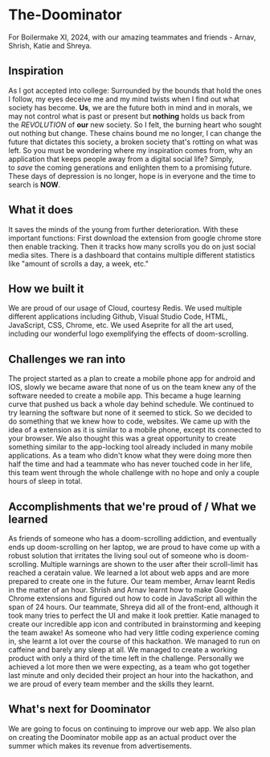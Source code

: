 # The-Doominator
For Boilermake XI, 2024, with our amazing teammates and friends - Arnav, Shrish, Katie and Shreya.

## **Inspiration**

As I got accepted into college: Surrounded by the bounds that hold the ones I follow, my eyes deceive me and my mind twists when I find out what society has become. **Us**, we are the future both in mind and in morals, we may not control what is past or present but **nothing** holds us back from the *REVOLUTION* of **our** new society. So I felt, the burning heart who sought out nothing but change. These chains bound me no longer, I can change the future that dictates this society, a broken society that's rotting on what was left. So you must be wondering where my inspiration comes from, why an application that keeps people away from a digital social life? Simply, to *save* the coming generations and enlighten them to a promising future. These days of depression is no longer, hope is in everyone and the time to search is **NOW**.

## **What it does**

It saves the minds of the young from further deterioration. With these important functions: First download the extension from google chrome store then enable tracking. Then it tracks how many scrolls you do on just social media sites. There is a dashboard that contains multiple different statistics like "amount of scrolls a day, a week, etc."

## **How we built it**

We are proud of our usage of Cloud, courtesy Redis. We used multiple different applications including Github, Visual Studio Code, HTML, JavaScript, CSS, Chrome, etc. We used Aseprite for all the art used, including our wonderful logo exemplifying the effects of doom-scrolling.

## **Challenges we ran into**

The project started as a plan to create a mobile phone app for android and IOS, slowly we became aware that none of us on the team knew any of the software needed to create a mobile app. This became a huge learning curve that pushed us back a whole day behind schedule. We continued to try learning the software but none of it seemed to stick. So we decided to do something that we knew how to code, websites. We came up with the idea of a extension as it is similar to a mobile phone, except its connected to your browser. We also thought this was a great opportunity to create something similar to the app-locking tool already included in many mobile applications. As a team who didn't know what they were doing more then half the time and had a teammate who has never touched code in her life, this team went through the whole challenge with no hope and only a couple hours of sleep in total. 

## **Accomplishments that we're proud of / What we learned**

As friends of someone who has a doom-scrolling addiction, and eventually ends up doom-scrolling on her laptop, we are proud to have come up with a robust solution that irritates the living soul out of someone who is doom-scrolling. Multiple warnings are shown to the user after their scroll-limit has reached a ceratain value. We learned a lot about web apps and are more prepared to create one in the future. Our team member, Arnav learnt Redis in the matter of an hour. Shrish and Arnav learnt how to make Google Chrome extensions and figured out how to code in JavaScript all within the span of 24 hours. Our teammate, Shreya did all of the front-end, although it took many tries to perfect the UI and make it look prettier. Katie managed to create our incredible app icon and contributed in brainstorming and keeping the team awake! As someone who had very little coding experience coming in, she learnt a lot over the course of this hackathon. We managed to run on caffeine and barely any sleep at all. We managed to create a working product with only a third of the time left in the challenge. Personally we achieved a lot more then we were expecting, as a team who got together last minute and only decided their project an hour into the hackathon, and we are proud of every team member and the skills they learnt.

## **What's next for Doominator**

We are going to focus on continuing to improve our web app. We also plan on creating the Doominator mobile app as an actual product over the summer which makes its revenue from advertisements.
